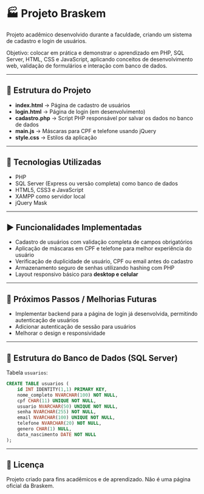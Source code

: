 # 🏭 Projeto Braskem

Projeto acadêmico desenvolvido durante a faculdade, criando um sistema de cadastro e login de usuários.

Objetivo: colocar em prática e demonstrar o aprendizado em PHP, SQL Server, HTML, CSS e JavaScript, aplicando conceitos de desenvolvimento web, validação de formulários e interação com banco de dados.

---

## 📂 Estrutura do Projeto

* **index.html** → Página de cadastro de usuários
* **login.html** → Página de login (em desenvolvimento)
* **cadastro.php** → Script PHP responsável por salvar os dados no banco de dados
* **main.js** → Máscaras para CPF e telefone usando jQuery
* **style.css** → Estilos da aplicação

---

## 🚀 Tecnologias Utilizadas

* PHP
* SQL Server (Express ou versão completa) como banco de dados
* HTML5, CSS3 e JavaScript
* XAMPP como servidor local
* jQuery Mask

---

## ▶️ Funcionalidades Implementadas

* Cadastro de usuários com validação completa de campos obrigatórios
* Aplicação de máscaras em CPF e telefone para melhor experiência do usuário
* Verificação de duplicidade de usuário, CPF ou email antes do cadastro
* Armazenamento seguro de senhas utilizando hashing com PHP
* Layout responsivo básico para **desktop e celular**

---

## 🧪 Próximos Passos / Melhorias Futuras

* Implementar backend para a página de login já desenvolvida, permitindo autenticação de usuários
* Adicionar autenticação de sessão para usuários
* Melhorar o design e responsividade

---

## 💾 Estrutura do Banco de Dados (SQL Server)

Tabela `usuarios`:

```sql
CREATE TABLE usuarios (
    id INT IDENTITY(1,1) PRIMARY KEY,
    nome_completo NVARCHAR(100) NOT NULL,
    cpf CHAR(11) UNIQUE NOT NULL,
    usuario NVARCHAR(50) UNIQUE NOT NULL,
    senha NVARCHAR(255) NOT NULL,
    email NVARCHAR(100) UNIQUE NOT NULL,
    telefone NVARCHAR(20) NOT NULL,
    genero CHAR(1) NULL,
    data_nascimento DATE NOT NULL
);
```

---

## 📄 Licença

Projeto criado para fins acadêmicos e de aprendizado.
Não é uma página oficial da Braskem.
